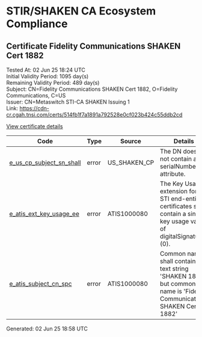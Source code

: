 # STIR/SHAKEN CA Ecosystem Compliance

## Certificate Fidelity Communications SHAKEN Cert 1882

Tested At: 02 Jun 25 18:24 UTC\
Initial Validity Period: 1095 day(s)\
Remaining Validity Period: 489 day(s)\
Subject: CN=Fidelity Communications SHAKEN Cert 1882, O=Fidelity Communications, C=US\
Issuer: CN=Metaswitch STI-CA SHAKEN Issuing 1\
Link: https://cdn-cr.cgah.tnsi.com/certs/514fb1f7a1891a792528e0cf023b424c55ddb2cd

[View certificate details](https://x509.io/?cert=MIICajCCAg%2BgAwIBAgIQWFh3D8v7dLUHHF5RvwsAaDAKBggqhkjOPQQDAjAtMSswKQYDVQQDDCJNZXRhc3dpdGNoIFNUSS1DQSBTSEFLRU4gSXNzdWluZyAxMB4XDTIzMTAwNTEzNDQxNloXDTI2MTAwNDEzNDQxNlowYjELMAkGA1UEBhMCVVMxIDAeBgNVBAoMF0ZpZGVsaXR5IENvbW11bmljYXRpb25zMTEwLwYDVQQDDChGaWRlbGl0eSBDb21tdW5pY2F0aW9ucyBTSEFLRU4gQ2VydCAxODgyMFkwEwYHKoZIzj0CAQYIKoZIzj0DAQcDQgAEpHlCsPJXu153scWGBxdHRxQjmGEju0k9yVxBQQxkNUCvh8DlQJf1XkCxkdaQqdw5eKG4xaOMXZMOJ4GeHa14zKOB2zCB2DAMBgNVHRMBAf8EAjAAMA4GA1UdDwEB%2FwQEAwIF4DAWBggrBgEFBQcBGgQKMAigBhYEMTg4MjBHBgNVHR8EQDA%2BMDygOqA4hjZodHRwczovL2F1dGhlbnRpY2F0ZS1hcGkuaWNvbmVjdGl2LmNvbS9kb3dubG9hZC92MS9jcmwwFwYDVR0gBBAwDjAMBgpghkgBhv8JAQEDMB0GA1UdDgQWBBRqD6ejLc5WSYF9qWncIxOFDjya1jAfBgNVHSMEGDAWgBTNHqcAEBDaMh1pGjnV0kYLLDyH1jAKBggqhkjOPQQDAgNJADBGAiEA5GqZDCDfT6vs4PDl9MggW1RmZ%2FjApqwrm0RiEjzpAYMCIQDgO1oE9zWegdS65lRUeLR0F%2FicsxoFNziAzz%2FhBqoweg%3D%3D)

| Code | Type | Source | Details |
|------|------|--------|---------|
| [e_us_cp_subject_sn_shall](../../ISSUES/e_us_cp_subject_sn_shall/README.md) | error | US_SHAKEN_CP | The DN does not contain a serialNumber attribute. |
| [e_atis_ext_key_usage_ee](../../ISSUES/e_atis_ext_key_usage_ee/README.md) | error | ATIS1000080 | The Key Usage extension for STI end-entity certificates shall contain a single key usage value of digitalSignature (0). |
| [e_atis_subject_cn_spc](../../ISSUES/e_atis_subject_cn_spc/README.md) | error | ATIS1000080 | Common name shall contain the text string 'SHAKEN 1882', but common name is 'Fidelity Communications SHAKEN Cert 1882' |


Generated: 02 Jun 25 18:58 UTC